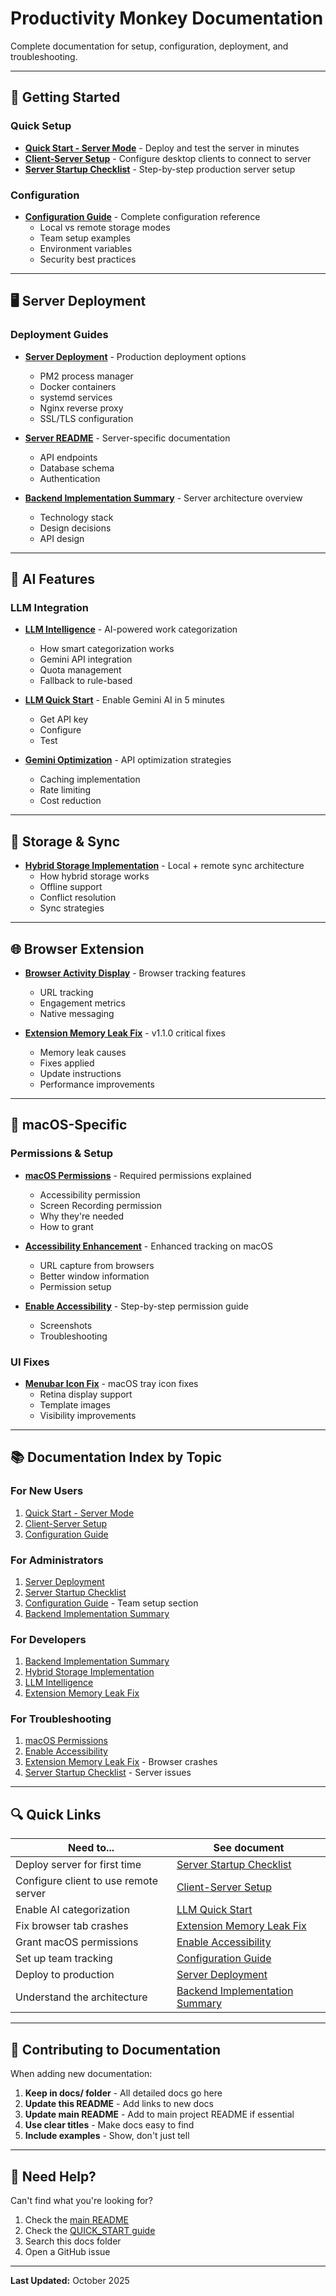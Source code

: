 # Productivity Monkey Documentation

Complete documentation for setup, configuration, deployment, and troubleshooting.

---

## 🚀 Getting Started

### Quick Setup
- **[Quick Start - Server Mode](QUICK_START_SERVER.md)** - Deploy and test the server in minutes
- **[Client-Server Setup](CLIENT_SERVER_SETUP.md)** - Configure desktop clients to connect to server
- **[Server Startup Checklist](SERVER_STARTUP_CHECKLIST.md)** - Step-by-step production server setup

### Configuration
- **[Configuration Guide](CONFIGURATION_GUIDE.md)** - Complete configuration reference
  - Local vs remote storage modes
  - Team setup examples
  - Environment variables
  - Security best practices

---

## 🖥️ Server Deployment

### Deployment Guides
- **[Server Deployment](SERVER_DEPLOYMENT.md)** - Production deployment options
  - PM2 process manager
  - Docker containers
  - systemd services
  - Nginx reverse proxy
  - SSL/TLS configuration

- **[Server README](README_SERVER.md)** - Server-specific documentation
  - API endpoints
  - Database schema
  - Authentication

- **[Backend Implementation Summary](BACKEND_IMPLEMENTATION_SUMMARY.md)** - Server architecture overview
  - Technology stack
  - Design decisions
  - API design

---

## 🧠 AI Features

### LLM Integration
- **[LLM Intelligence](LLM_INTELLIGENCE.md)** - AI-powered work categorization
  - How smart categorization works
  - Gemini API integration
  - Quota management
  - Fallback to rule-based

- **[LLM Quick Start](LLM_QUICK_START.md)** - Enable Gemini AI in 5 minutes
  - Get API key
  - Configure
  - Test

- **[Gemini Optimization](GEMINI_OPTIMIZATION.md)** - API optimization strategies
  - Caching implementation
  - Rate limiting
  - Cost reduction

---

## 🔄 Storage & Sync

- **[Hybrid Storage Implementation](HYBRID_STORAGE_IMPLEMENTATION.md)** - Local + remote sync architecture
  - How hybrid storage works
  - Offline support
  - Conflict resolution
  - Sync strategies

---

## 🌐 Browser Extension

- **[Browser Activity Display](BROWSER_ACTIVITY_DISPLAY.md)** - Browser tracking features
  - URL tracking
  - Engagement metrics
  - Native messaging

- **[Extension Memory Leak Fix](EXTENSION_MEMORY_LEAK_FIX.md)** - v1.1.0 critical fixes
  - Memory leak causes
  - Fixes applied
  - Update instructions
  - Performance improvements

---

## 🍎 macOS-Specific

### Permissions & Setup
- **[macOS Permissions](MACOS_PERMISSIONS.md)** - Required permissions explained
  - Accessibility permission
  - Screen Recording permission
  - Why they're needed
  - How to grant

- **[Accessibility Enhancement](ACCESSIBILITY_ENHANCEMENT.md)** - Enhanced tracking on macOS
  - URL capture from browsers
  - Better window information
  - Permission setup

- **[Enable Accessibility](ENABLE_ACCESSIBILITY.md)** - Step-by-step permission guide
  - Screenshots
  - Troubleshooting

### UI Fixes
- **[Menubar Icon Fix](MENUBAR_ICON_FIX.md)** - macOS tray icon fixes
  - Retina display support
  - Template images
  - Visibility improvements

---

## 📚 Documentation Index by Topic

### For New Users
1. [Quick Start - Server Mode](QUICK_START_SERVER.md)
2. [Client-Server Setup](CLIENT_SERVER_SETUP.md)
3. [Configuration Guide](CONFIGURATION_GUIDE.md)

### For Administrators
1. [Server Deployment](SERVER_DEPLOYMENT.md)
2. [Server Startup Checklist](SERVER_STARTUP_CHECKLIST.md)
3. [Configuration Guide](CONFIGURATION_GUIDE.md) - Team setup section
4. [Backend Implementation Summary](BACKEND_IMPLEMENTATION_SUMMARY.md)

### For Developers
1. [Backend Implementation Summary](BACKEND_IMPLEMENTATION_SUMMARY.md)
2. [Hybrid Storage Implementation](HYBRID_STORAGE_IMPLEMENTATION.md)
3. [LLM Intelligence](LLM_INTELLIGENCE.md)
4. [Extension Memory Leak Fix](EXTENSION_MEMORY_LEAK_FIX.md)

### For Troubleshooting
1. [macOS Permissions](MACOS_PERMISSIONS.md)
2. [Enable Accessibility](ENABLE_ACCESSIBILITY.md)
3. [Extension Memory Leak Fix](EXTENSION_MEMORY_LEAK_FIX.md) - Browser crashes
4. [Server Startup Checklist](SERVER_STARTUP_CHECKLIST.md) - Server issues

---

## 🔍 Quick Links

| Need to... | See document |
|-----------|-------------|
| Deploy server for first time | [Server Startup Checklist](SERVER_STARTUP_CHECKLIST.md) |
| Configure client to use remote server | [Client-Server Setup](CLIENT_SERVER_SETUP.md) |
| Enable AI categorization | [LLM Quick Start](LLM_QUICK_START.md) |
| Fix browser tab crashes | [Extension Memory Leak Fix](EXTENSION_MEMORY_LEAK_FIX.md) |
| Grant macOS permissions | [Enable Accessibility](ENABLE_ACCESSIBILITY.md) |
| Set up team tracking | [Configuration Guide](CONFIGURATION_GUIDE.md) |
| Deploy to production | [Server Deployment](SERVER_DEPLOYMENT.md) |
| Understand the architecture | [Backend Implementation Summary](BACKEND_IMPLEMENTATION_SUMMARY.md) |

---

## 📝 Contributing to Documentation

When adding new documentation:

1. **Keep in docs/ folder** - All detailed docs go here
2. **Update this README** - Add links to new docs
3. **Update main README** - Add to main project README if essential
4. **Use clear titles** - Make docs easy to find
5. **Include examples** - Show, don't just tell

---

## 🐒 Need Help?

Can't find what you're looking for?

1. Check the [main README](../README.md)
2. Check the [QUICK_START guide](../QUICK_START.md)
3. Search this docs folder
4. Open a GitHub issue

---

**Last Updated:** October 2025
